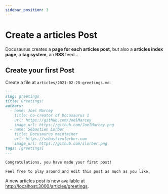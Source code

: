 ```yaml
---
sidebar_position: 3
---
```


# Create a articles Post

Docusaurus creates a **page for each articles post**, but also a **articles index page**, a **tag system**, an **RSS** feed...

## Create your first Post

Create a file at `articles/2021-02-28-greetings.md`:

```md title="articles/2021-02-28-greetings.md"
---
slug: greetings
title: Greetings!
authors:
  - name: Joel Marcey
    title: Co-creator of Docusaurus 1
    url: https://github.com/JoelMarcey
    image_url: https://github.com/JoelMarcey.png
  - name: Sébastien Lorber
    title: Docusaurus maintainer
    url: https://sebastienlorber.com
    image_url: https://github.com/slorber.png
tags: [greetings]
---

Congratulations, you have made your first post!

Feel free to play around and edit this post as much as you like.
```

A new articles post is now available at [http://localhost:3000/articles/greetings](http://localhost:3000/articles/greetings).
